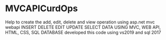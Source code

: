 # MVCAPICurdOps
Help to create the add, edit, delete and view operation using asp.net mvc webapi
INSERT DELETE EDIT UPDATE SELECT DATA USING MVC, WEB API, HTML, CSS, SQL DATABASE 
developed this code using vs2019 and sql 2017



